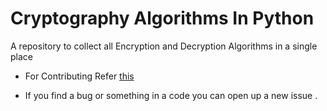 # Cryptography Algorithms In Python

A repository to collect all Encryption and Decryption Algorithms in a single place

- For Contributing Refer [this](https://github.com/coldkillerr/CryptographyAlgorithmsInPython/issues/1)

- If you find a bug or something in a code you can open up a new issue .
